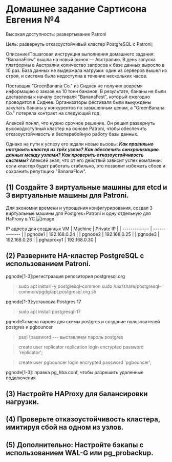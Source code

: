 # Домашнее задание Сартисона Евгения №4 #


Высокая доступность: развертывание Patroni

Цель:
развернуть отказоустойчивый кластер PostgreSQL с Patroni;

Описание/Пошаговая инструкция выполнения домашнего задания:
"BananaFlow" вышла на новый рынок — Австралию. В день запуска платформы в Австралии количество запросов к базе данных выросло в 10 раз. База данных не выдержала нагрузки: один из серверов вышел из строя, и система была недоступна в течение нескольких часов.

Поставщик "GreenBanana Co." из Сиднея не получил вовремя информацию о заказе на 10 тонн бананов. В результате, бананы не были доставлены к началу фестиваля "BananaFest", который ежегодно проводится в Сиднее. Организаторы фестиваля были вынуждены закупать бананы у конкурентов по завышенным ценам, а "GreenBanana Co." потеряла контракт на следующий год.

Алексей понял, что нужно срочное решение. Он решил развернуть высокодоступный кластер на основе Patroni, чтобы обеспечить отказоустойчивость и бесперебойную работу базы данных.

Однако на пути к успеху его ждали новые вызовы:
***Как правильно настроить кластер из трёх узлов?***
***Как обеспечить синхронизацию данных между узлами?***
***Как проверить отказоустойчивость системы?***
Алексей знал, что от его действий зависит успех компании: если кластер будет работать стабильно, это позволит избежать сбоев и сохранить репутацию "BananaFlow".


## (1) Создайте 3 виртуальные машины для etcd и 3 виртуальные машины для Patroni.
Для экономии времени и упрощения конфигурирования, создал 3 виртуальные машины для Postgres+Patroni и одну отдельную для HaProxy в YC 
![image](https://github.com/user-attachments/assets/6e6dab44-1d42-4441-80d1-db29bac76294)

IP адреса для созданных VM
| Machine  | Private IP |
| ------------- | ------------- |
| pgnode1  | 192.168.0.24  |
| pgnode2  | 192.168.0.25  |
| pgnode3  | 192.168.0.26  |
| pghaproxy1  | 192.168.0.30  |




## (2) Разверните HA-кластер PostgreSQL с использованием Patroni.

pgnode[1-3]:регистраация репозитория postgresql.org
>sudo apt install -y postgresql-common
>sudo /usr/share/postgresql-common/pgdg/apt.postgresql.org.sh

pgnode[1-3]:установка Postgres 17
>sudo
>apt install postgresql-17


pgnode1:смена пароля для схемы postgres и создание пользователей postgres и pgbouncer 

>psql \password --- выставляем пароль postgres

>create user replicator replication login encrypted password 'replicator';

>create user pgbouncer login encrypted password 'pgbouncer';

pgnode[1-3]: правка pg_hba.conf, чтобы разрешить удаленные подключения 



## (3) Настройте HAProxy для балансировки нагрузки.

## (4) Проверьте отказоустойчивость кластера, имитируя сбой на одном из узлов.

## (5) Дополнительно: Настройте бэкапы с использованием WAL-G или pg_probackup.
